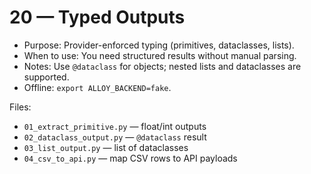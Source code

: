 # 20 — Typed Outputs

- Purpose: Provider-enforced typing (primitives, dataclasses, lists).
- When to use: You need structured results without manual parsing.
- Notes: Use `@dataclass` for objects; nested lists and dataclasses are supported.
- Offline: `export ALLOY_BACKEND=fake`.

Files:
- `01_extract_primitive.py` — float/int outputs
- `02_dataclass_output.py` — `@dataclass` result
- `03_list_output.py` — list of dataclasses
- `04_csv_to_api.py` — map CSV rows to API payloads
